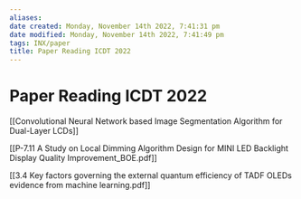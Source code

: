 ```yaml
---
aliases: 
date created: Monday, November 14th 2022, 7:41:31 pm
date modified: Monday, November 14th 2022, 7:41:49 pm
tags: INX/paper
title: Paper Reading ICDT 2022
---
```


# Paper Reading ICDT 2022

[[Convolutional Neural Network based Image Segmentation Algorithm for Dual-Layer LCDs]]


[[P-7.11 A Study on Local Dimming Algorithm Design for MINI LED Backlight Display Quality Improvement_BOE.pdf]]

[[3.4 Key factors governing the external quantum efficiency of TADF OLEDs evidence from machine learning.pdf]]